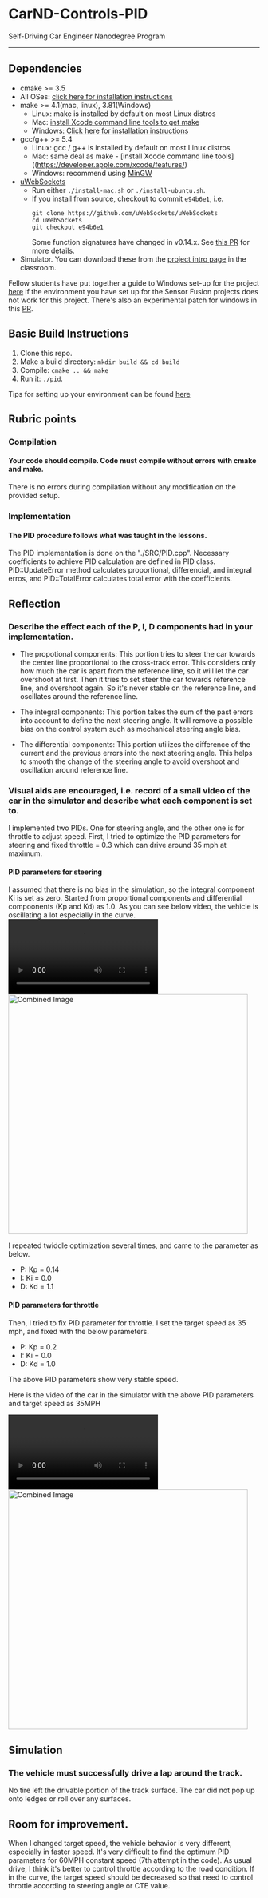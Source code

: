 # CarND-Controls-PID
Self-Driving Car Engineer Nanodegree Program

---

## Dependencies

* cmake >= 3.5
 * All OSes: [click here for installation instructions](https://cmake.org/install/)
* make >= 4.1(mac, linux), 3.81(Windows)
  * Linux: make is installed by default on most Linux distros
  * Mac: [install Xcode command line tools to get make](https://developer.apple.com/xcode/features/)
  * Windows: [Click here for installation instructions](http://gnuwin32.sourceforge.net/packages/make.htm)
* gcc/g++ >= 5.4
  * Linux: gcc / g++ is installed by default on most Linux distros
  * Mac: same deal as make - [install Xcode command line tools]((https://developer.apple.com/xcode/features/)
  * Windows: recommend using [MinGW](http://www.mingw.org/)
* [uWebSockets](https://github.com/uWebSockets/uWebSockets)
  * Run either `./install-mac.sh` or `./install-ubuntu.sh`.
  * If you install from source, checkout to commit `e94b6e1`, i.e.
    ```
    git clone https://github.com/uWebSockets/uWebSockets 
    cd uWebSockets
    git checkout e94b6e1
    ```
    Some function signatures have changed in v0.14.x. See [this PR](https://github.com/udacity/CarND-MPC-Project/pull/3) for more details.
* Simulator. You can download these from the [project intro page](https://github.com/udacity/self-driving-car-sim/releases) in the classroom.

Fellow students have put together a guide to Windows set-up for the project [here](https://s3-us-west-1.amazonaws.com/udacity-selfdrivingcar/files/Kidnapped_Vehicle_Windows_Setup.pdf) if the environment you have set up for the Sensor Fusion projects does not work for this project. There's also an experimental patch for windows in this [PR](https://github.com/udacity/CarND-PID-Control-Project/pull/3).

## Basic Build Instructions

1. Clone this repo.
2. Make a build directory: `mkdir build && cd build`
3. Compile: `cmake .. && make`
4. Run it: `./pid`. 

Tips for setting up your environment can be found [here](https://classroom.udacity.com/nanodegrees/nd013/parts/40f38239-66b6-46ec-ae68-03afd8a601c8/modules/0949fca6-b379-42af-a919-ee50aa304e6a/lessons/f758c44c-5e40-4e01-93b5-1a82aa4e044f/concepts/23d376c7-0195-4276-bdf0-e02f1f3c665d)

## Rubric points

### Compilation

#### Your code should compile. Code must compile without errors with cmake and make.

There is no errors during compilation without any modification on the provided setup.

### Implementation

#### The PID procedure follows what was taught in the lessons.

The PID implementation is done on the "./SRC/PID.cpp". Necessary coefficients to achieve PID calculation are defined in PID class.
PID::UpdateError method calculates proportional, differencial, and integral erros, and PID::TotalError calculates total error with the coefficients.

## Reflection

### Describe the effect each of the P, I, D components had in your implementation.

* The propotional components: This portion tries to steer the car towards the center line proportional to the cross-track error. This considers only how much the car is apart from the reference line, so it will let the car overshoot at first. Then it tries to set steer the car towards reference line, and overshoot again. So it's never stable on the reference line, and oscillates around the reference line.

* The integral components: This portion takes the sum of the past errors into account to define the next steering angle. It will remove a possible bias on the control system such as mechanical steering angle bias.

* The differential components: This portion utilizes the difference of the current and the previous errors into the next steering angle. This helps to smooth the change of the steering angle to avoid overshoot and oscillation around reference line.

### Visual aids are encouraged, i.e. record of a small video of the car in the simulator and describe what each component is set to.

I implemented two PIDs. One for steering angle, and the other one is for throttle to adjust speed.
First, I tried to optimize the PID parameters for steering and fixed throttle = 0.3 which can drive around 35 mph at maximum.

#### PID parameters for steering
I assumed that there is no bias in the simulation, so the integral component Ki is set as zero. Started from proportional components and differential compoonents (Kp and Kd) as 1.0.
As you can see below video, the vehicle is oscillating a lot especially in the curve.
![Video](./file/1stAttempt.m4v)
<img src="./file/1stAttempt.m4v" width="480" alt="Combined Image" />

 I repeated twiddle optimization several times, and came to the parameter as below.
 * P: Kp = 0.14
 * I: Ki = 0.0
 * D: Kd = 1.1
 
 #### PID parameters for throttle
 Then, I tried to fix PID parameter for throttle. I set the target speed as 35 mph, and fixed with the below parameters.
 * P: Kp = 0.2
 * I: Ki = 0.0
 * D: Kd = 1.0

The above PID parameters show very stable speed.

Here is the video of the car in the simulator with the above PID parameters and target speed as 35MPH

![Video](./file/final.m4v)
<img src="./file/final.m4v" width="480" alt="Combined Image" />

## Simulation
### The vehicle must successfully drive a lap around the track.
No tire left the drivable portion of the track surface. The car did not pop up onto ledges or roll over any surfaces.

## Room for improvement.
When I changed target speed, the vehicle behavior is very different, especially in faster speed.
It's very difficult to find the optimum PID parameters for 60MPH constant speed (7th attempt in the code).
As usual drive, I think it's better to control throttle according to the road condition. If in the curve, the target speed should be decreased so that need to control throttle according to steering angle or CTE value.
